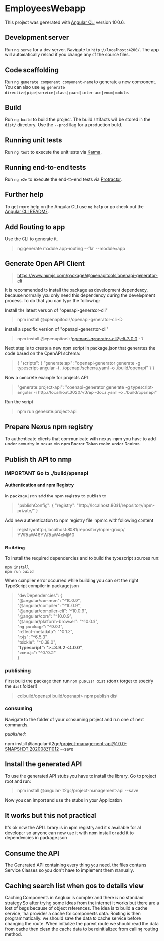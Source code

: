 # EmployeesWebapp

This project was generated with [Angular CLI](https://github.com/angular/angular-cli) version 10.0.6.

## Development server

Run `ng serve` for a dev server. Navigate to `http://localhost:4200/`. The app will automatically reload if you change any of the source files.

## Code scaffolding

Run `ng generate component component-name` to generate a new component. You can also use `ng generate directive|pipe|service|class|guard|interface|enum|module`.

## Build

Run `ng build` to build the project. The build artifacts will be stored in the `dist/` directory. Use the `--prod` flag for a production build.

## Running unit tests

Run `ng test` to execute the unit tests via [Karma](https://karma-runner.github.io).

## Running end-to-end tests

Run `ng e2e` to execute the end-to-end tests via [Protractor](http://www.protractortest.org/).

## Further help

To get more help on the Angular CLI use `ng help` or go check out the [Angular CLI README](https://github.com/angular/angular-cli/blob/master/README.md).

## Add Routing to app

Use the CLI to generate it.

>ng generate module app-routing --flat --module=app

## Generate Open API Client
>https://www.npmjs.com/package/@openapitools/openapi-generator-cli

It is recommended to install the package as development dependency, because normally you only need this dependency during the development process. To do that you can type the following:  

Install the latest version of "openapi-generator-cli" 
>npm install @openapitools/openapi-generator-cli -D
  
install a specific version of "openapi-generator-cli" 
>npm install @openapitools/openapi-generator-cli@cli-3.0.0 -D
 
Next step is to create a new npm script in package.json that generates the code based on the OpenAPI schema:
>{
  "scripts": {
    "generate:api": "openapi-generator generate -g typescript-angular -i ../openapi/schema.yaml -o ./build/openapi"
  }
}

Now a concrete example for projects API
>"generate:project-api": "openapi-generator generate -g typescript-angular -i http://localhost:8020/v3/api-docs.yaml -o ./build/openapi"
 
Run the script 
>npm run generate:project-api

## Prepare Nexus npm registry
To authenticate clients that communicate with nexus-npm you have to add under security in nexus 
ein npm Baerer Token realm under Realms

## Publish th API to nmp
### IMPORTANT Go to ./build/openapi

#### Authentication and npm Registry
in package.json add the npm registry to publish to
>  "publishConfig": {
     "registry": "http://localhost:8081/repository/npm-private/"
   }

Add new authentication to npm registry file .npmrc with following content
>registry=http://localhost:8081/repository/npm-group/    
> YWRtaW46YWRtaW4xMjM0

### Building

To install the required dependencies and to build the typescript sources run:
```
npm install
npm run build
```
When compiler error occurred while building you can set the right TypeScript compiler in package.json
>
 > "devDependencies": {  
    "@angular/common": "^10.0.9",  
    "@angular/compiler": "^10.0.9",  
    "@angular/compiler-cli": "^10.0.9",  
    "@angular/core": "^10.0.9",  
    "@angular/platform-browser": "^10.0.9",  
    "ng-packagr": "^9.0.1",  
    "reflect-metadata": "^0.1.3",  
    "rxjs": "^6.5.3",  
    "tsickle": "^0.38.0",  
    <b>"typescript": ">=3.9.2 <4.0.0"</b>,  
    "zone.js": "^0.10.2"  
  }
    
### publishing
First build the package then run ```npm publish dist``` (don't forget to specify the `dist` folder!)
> cd build/openapi
build/openapi> npm publish dist


### consuming

Navigate to the folder of your consuming project and run one of next commands.

_published:_


npm install @angular-it2go/project-management-api@1.0.0-SNAPSHOT.202008211012 --save


## Install the generated API
To use the generated API stubs you have to install the library.
Go to project root and run:
>npm install @angular-it2go/project-management-api --save

Now you can import and use the stubs in your Application 

## It works but this not practical 
It's ok now the API Library is in npm registry and it s available for all developer so 
anyone can now use it with npm install or add it to dependencies in package.json

## Consume the API
The Generated API containing every thing you need. the files contains Service Classes 
so you don't have to implement them manually.

## Caching search list when gos to details view
Caching Components in Angluar is complex and there is no standard strategy
So after trying some ideas from the internet it works but there are a lost of bugs 
because of object references. The idea is to build a cache service, tha provides a cache for
components data. Routing is then programmatically. we should save the data to cache service
before changing the route. When initialize the parent route we should read the data from cache then 
clean the cache data to be reinitialized from calling routing method.    
  
